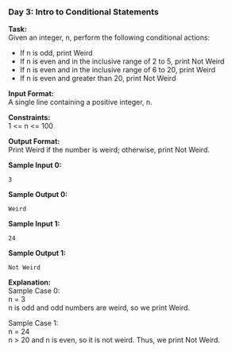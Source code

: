 ### Day 3: Intro to Conditional Statements
**Task:** \
Given an integer, n, perform the following conditional actions:
- If n is odd, print Weird
- If n is even and in the inclusive range of 2 to 5, print Not Weird
- If n is even and in the inclusive range of 6 to 20, print Weird
- If n is even and greater than 20, print Not Weird

**Input Format:** \
A single line containing a positive integer, n.

**Constraints:** \
1 <= n <= 100

**Output Format:** \
Print Weird if the number is weird; otherwise, print Not Weird.

**Sample Input 0:** 
```
3
```

**Sample Output 0:**
```
Weird
```
**Sample Input 1:**
```
24
```

**Sample Output 1:**
```
Not Weird
```
**Explanation:** \
Sample Case 0: \
n = 3 \
n is odd and odd numbers are weird, so we print Weird.

Sample Case 1: \
n = 24 \
n > 20 and n is even, so it is not weird. Thus, we print Not Weird.

